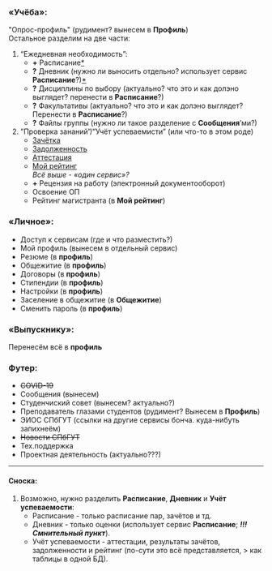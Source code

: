 ### «Учёба»:
"Опрос-профиль" (рудимент? вынесем в **Профиль**)<br>
Остальное разделим на две части:
1) “Ежедневная необходимость”:
    * **+** Расписание[*](#1)
    * **?** Дневник (нужно ли выносить отдельно? использует сервис **Расписание**?)[*](#1)
    * **?** Дисциплины по выбору (актуально? что это и как долэно выглядет? перенести в **Расписание**?)
    * **?** Факультативы (актуально? что это и как долэно выглядет? Перенести в **Расписание**?)
    * **?** Файлы группы (нужно ли такое разделение с **Cообщения**’ми?)
2) ”Проверка зананий”/”Учёт успеваемисти” (или что-то в этом роде)
    * <u>Зачётка</u>
    * <u>Задолженность</u>
    * <u>Аттестация</u>
    * <u>Мой рейтинг</u><br>
    *Всё выше - «один сервис»?*
    * **+** Рецензия на работу (электронный документооборот)
    * Освоение ОП
    * Рейтинг магистранта (в **Мой рейтинг**)

### «Личное»:
* Доступ к сервисам (где и что разместить?)
* Мой профиль (вынесем в отдельный сервис)
* Резюме (в **профиль**)
* Общежитие (в **профиль**)
* Договоры  (в **профиль**)
* Стипендии (в **профиль**)
* Настройки (в **профиль**)
* Заселение в общежитие (в **Общежитие**)
* Сменить пароль (в **профиль**)

### «Выпускнику»:
Перенесём всё в **профиль**

### Футер:
* ~~COVID-19~~
* Сообщения (вынесем)
* Студенчиский совет (вынесем? актуально?)
* Преподаватель глазами студентов (рудимент? Вынесем в **Профиль**)
* ЭИОС СПбГУТ (ссылки на другие сервисы бонча. куда-нибуть запихнеём)
* ~~Новости СПбГУТ~~
* Тех.поддержка
* Проектная деятельность (актуально???)

***
#### Сноска:
1) <text id=1>Возможно</text>, нужно разделить **Расписание**, **Дневник** и **Учёт успеваемости**:
     * Расписание - только расписание пар, зачётов и тд.
     * Дневник - только оценки (использует сервис **Расписание**; ***!!!Смнительный пункт***).
     * Учёт успеваемости - аттестации, результаты зачётов, задолженности и рейтинг (по-сути это всё представляется, > как таблицы в одной БД).